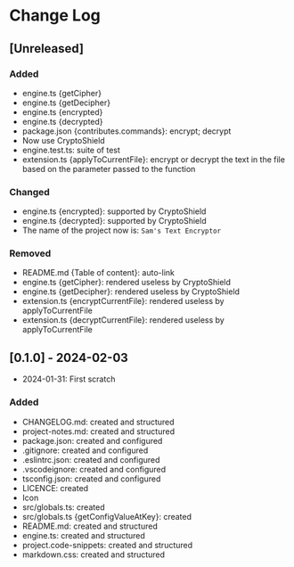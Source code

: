 # Change Log

<!--
## [major.minor.patch] - yyyy-mm-dd
### Added | Fixed | Changed | Removed | Deprecated | Security
- filename {section}: description
-->

## [Unreleased]

### Added

- engine.ts {getCipher}
- engine.ts {getDecipher}
- engine.ts {encrypted}
- engine.ts {decrypted}
- package.json {contributes.commands}: encrypt; decrypt
- Now use CryptoShield
- engine.test.ts: suite of test
- extension.ts {applyToCurrentFile}: encrypt or decrypt the text in the file
  based on the parameter passed to the function

### Changed

- engine.ts {encrypted}: supported by CryptoShield
- engine.ts {decrypted}: supported by CryptoShield
- The name of the project now is: `Sam's Text Encryptor`

### Removed

- README.md {Table of content}: auto-link
- engine.ts {getCipher}: rendered useless by CryptoShield
- engine.ts {getDecipher}: rendered useless by CryptoShield
- extension.ts {encryptCurrentFile}: rendered useless by applyToCurrentFile
- extension.ts {decryptCurrentFile}: rendered useless by applyToCurrentFile

## [0.1.0] - 2024-02-03

- 2024-01-31: First scratch

### Added

- CHANGELOG.md: created and structured
- project-notes.md: created and structured
- package.json: created and configured
- .gitignore: created and configured
- .eslintrc.json: created and configured
- .vscodeignore: created and configured
- tsconfig.json: created and configured
- LICENCE: created
- Icon
- src/globals.ts: created
- src/globals.ts {getConfigValueAtKey}: created
- README.md: created and structured
- engine.ts: created and structured
- project.code-snippets: created and structured
- markdown.css: created and structured
